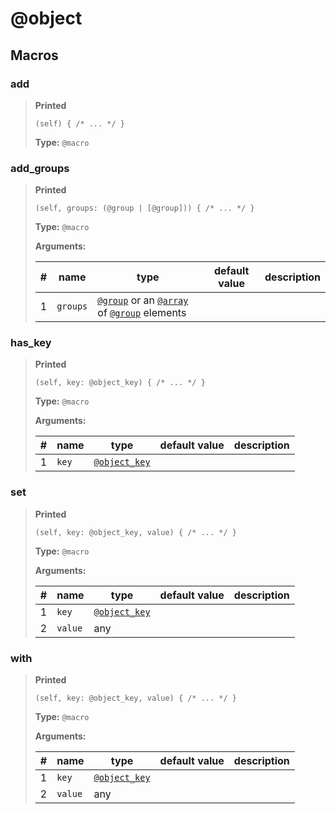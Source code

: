 # **@object**

## Macros

### add

>**Printed**
>
>```spwn
>(self) { /* ... */ }
>```
>
>**Type:** `@macro`
>

### add\_groups

>**Printed**
>
>```spwn
>(self, groups: (@group | [@group])) { /* ... */ }
>```
>
>**Type:** `@macro`
>
>**Arguments:**
>
>| # | name | type | default value | description |
>| - | ---- | ---- | ------------- | ----------- |
>| 1 | `groups` | [`@group`](std-docs/group) or an [`@array`](std-docs/array) of [`@group`](std-docs/group) elements | | |
>

### has\_key

>**Printed**
>
>```spwn
>(self, key: @object_key) { /* ... */ }
>```
>
>**Type:** `@macro`
>
>**Arguments:**
>
>| # | name | type | default value | description |
>| - | ---- | ---- | ------------- | ----------- |
>| 1 | `key` | [`@object_key`](std-docs/object_key) | | |
>

### set

>**Printed**
>
>```spwn
>(self, key: @object_key, value) { /* ... */ }
>```
>
>**Type:** `@macro`
>
>**Arguments:**
>
>| # | name | type | default value | description |
>| - | ---- | ---- | ------------- | ----------- |
>| 1 | `key` | [`@object_key`](std-docs/object_key) | | |
>| 2 | `value` |any | | |
>

### with

>**Printed**
>
>```spwn
>(self, key: @object_key, value) { /* ... */ }
>```
>
>**Type:** `@macro`
>
>**Arguments:**
>
>| # | name | type | default value | description |
>| - | ---- | ---- | ------------- | ----------- |
>| 1 | `key` | [`@object_key`](std-docs/object_key) | | |
>| 2 | `value` |any | | |
>
